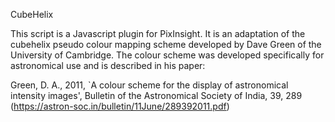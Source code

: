 CubeHelix

This script is a Javascript plugin for PixInsight.  It is an adaptation of the cubehelix pseudo
colour mapping scheme developed by Dave Green of the University of Cambridge.  The colour scheme 
was developed specifically for astronomical use and is described in his paper:

Green, D. A., 2011, `A colour scheme for the display of astronomical intensity images', 
Bulletin of the Astronomical Society of India, 39, 289
(https://astron-soc.in/bulletin/11June/289392011.pdf)
